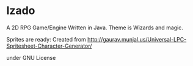 # Izado
A 2D RPG Game/Engine Written in Java. Theme is Wizards and magic.

Sprites are ready: Created from
http://gaurav.munjal.us/Universal-LPC-Spritesheet-Character-Generator/

under GNU License
